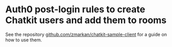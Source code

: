 # Auth0 post-login rules to create Chatkit users and add them to rooms

See the repository [github.com/zmarkan/chatkit-sample-client](https://github.com/zmarkan/chatkit-sample-client) for a guide on how to use them.
